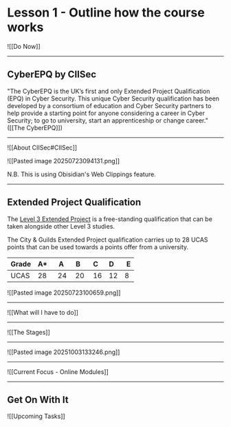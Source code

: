 # Lesson 1 - Outline how the course works


![[Do Now]]


---
## CyberEPQ by CIISec

"The CyberEPQ is the UK’s first and only Extended Project Qualification (EPQ) in Cyber Security. This unique Cyber Security qualification has been developed by a consortium of education and Cyber Security partners to help provide a starting point for anyone considering a career in Cyber Security; to go to university, start an apprenticeship or change career." ([[The CyberEPQ]]) 

---

![[About CIISec#CIISec]]


![[Pasted image 20250723094131.png]]


N.B. This is using Obisidian's Web Clippings feature.

---

## Extended Project Qualification

The [Level 3 Extended Project](https://www.cityandguilds.com/qualifications-and-apprenticeships/skills-for-work-and-life/employability-personal-and-social-development/2935-project#tab=information) is a free-standing qualification that can be taken alongside other Level 3 studies.  
  
The City & Guilds Extended Project qualification carries up to 28 UCAS points that can be used towards a points offer from a university.   

| Grade | A*  |  A  |  B   |  C   | D   |  E  |
| ----- | --- | --- | ---- | ---- | --- | --- |
| UCAS  | 28  |  24 |  20  |  16  | 12  | 8   |


![[Pasted image 20250723100659.png]]

---


![[What will I have to do]]

---


![[The Stages]]

---


![[Pasted image 20251003133246.png]]

---

![[Current Focus - Online Modules]]

---

## Get On With It

![[Upcoming Tasks]]


